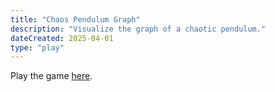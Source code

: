 ```yaml
---
title: "Chaos Pendulum Graph"
description: "Visualize the graph of a chaotic pendulum."
dateCreated: 2025-04-01
type: "play"
---
```


Play the game [here](/games/chaos-pendulum-graph/index.html).
